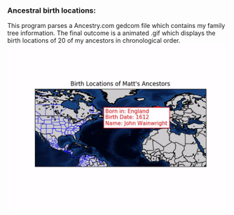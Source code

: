 ### Ancestral birth locations:
This program parses a Ancestry.com gedcom file which contains my family tree information.  The final outcome is a animated .gif which displays the birth locations of 20 of my ancestors in chronological order.
![alt text](https://github.com/Matthew-Wroblewski/MyGeneticAnalysis/blob/master/src/mattsancestryGIF.gif)
